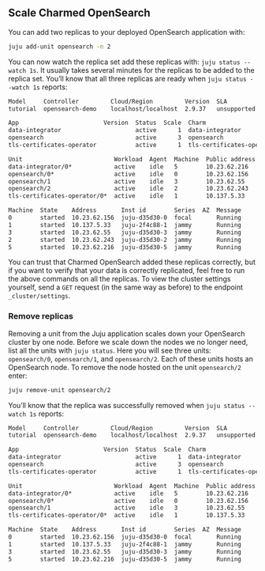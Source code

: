 ## Scale Charmed OpenSearch

You can add two replicas to your deployed OpenSearch application with:

```bash
juju add-unit opensearch -n 2
```

You can now watch the replica set add these replicas with: `juju status --watch 1s`. It usually takes several minutes for the replicas to be added to the replica set. You’ll know that all three replicas are ready when `juju status --watch 1s` reports:

```bash
Model     Controller         Cloud/Region         Version  SLA          Timestamp
tutorial  opensearch-demo    localhost/localhost  2.9.37   unsupported  14:42:04Z

App                        Version  Status  Scale  Charm                      Channel   Rev  Exposed  Message
data-integrator                     active      1  data-integrator            edge      3    no
opensearch                          active      3  opensearch                 dpe/edge  96   no
tls-certificates-operator           active      1  tls-certificates-operator  beta      22   no

Unit                          Workload  Agent  Machine  Public address  Ports      Message
data-integrator/0*            active    idle   5        10.23.62.216               received opensearch credentials
opensearch/0*                 active    idle   0        10.23.62.156
opensearch/1                  active    idle   3        10.23.62.55
opensearch/2                  active    idle   2        10.23.62.243
tls-certificates-operator/0*  active    idle   1        10.137.5.33

Machine  State    Address       Inst id        Series  AZ  Message
0        started  10.23.62.156  juju-d35d30-0  focal       Running
1        started  10.137.5.33   juju-2f4c88-1  jammy       Running
3        started  10.23.62.55   juju-d35d30-3  jammy       Running
2        started  10.23.62.243  juju-d35d30-2  jammy       Running
5        started  10.23.62.216  juju-d35d30-5  jammy       Running
```

You can trust that Charmed OpenSearch added these replicas correctly, but if you want to verify that your data is correctly replicated, feel free to run the above commands on all the replicas. To view the cluster settings yourself, send a `GET` request (in the same way as before) to the endpoint `_cluster/settings`.

### Remove replicas

Removing a unit from the Juju application scales down your OpenSearch cluster by one node. Before we scale down the nodes we no longer need, list all the units with `juju status`. Here you will see three units: `opensearch/0`, `opensearch/1`, and `opensearch/2`. Each of these units hosts an OpenSearch node. To remove the node hosted on the unit `opensearch/2` enter:

```bash
juju remove-unit opensearch/2
```

You’ll know that the replica was successfully removed when `juju status --watch 1s` reports:

```bash
Model     Controller         Cloud/Region         Version  SLA          Timestamp
tutorial  opensearch-demo    localhost/localhost  2.9.37   unsupported  14:42:04Z

App                        Version  Status  Scale  Charm                      Channel   Rev  Exposed  Message
data-integrator                     active      1  data-integrator            edge      3    no
opensearch                          active      3  opensearch                 dpe/edge  96   no
tls-certificates-operator           active      1  tls-certificates-operator  beta      22   no

Unit                          Workload  Agent  Machine  Public address  Ports      Message
data-integrator/0*            active    idle   5        10.23.62.216               received opensearch credentials
opensearch/0*                 active    idle   0        10.23.62.156
opensearch/1                  active    idle   3        10.23.62.55
tls-certificates-operator/0*  active    idle   1        10.137.5.33

Machine  State    Address       Inst id        Series  AZ  Message
0        started  10.23.62.156  juju-d35d30-0  focal       Running
1        started  10.137.5.33   juju-2f4c88-1  jammy       Running
3        started  10.23.62.55   juju-d35d30-3  jammy       Running
5        started  10.23.62.216  juju-d35d30-5  jammy       Running
```
